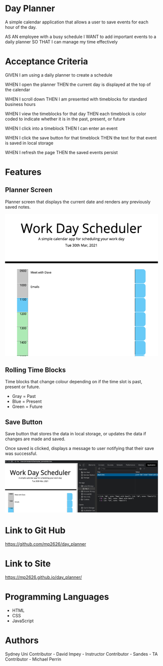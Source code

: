 # Day Planner

A simple calendar application that allows a user to save events for each hour of the day.

AS AN employee with a busy schedule
I WANT to add important events to a daily planner
SO THAT I can manage my time effectively

# Acceptance Criteria

GIVEN I am using a daily planner to create a schedule

WHEN I open the planner
THEN the current day is displayed at the top of the calendar

WHEN I scroll down
THEN I am presented with timeblocks for standard business hours

WHEN I view the timeblocks for that day
THEN each timeblock is color coded to indicate whether it is in the past, present, or future

WHEN I click into a timeblock
THEN I can enter an event

WHEN I click the save button for that timeblock
THEN the text for that event is saved in local storage

WHEN I refresh the page
THEN the saved events persist

# Features

## Planner Screen

Planner screen that displays the current date and renders any previously saved notes.

![Planner Screen](images/plannerscreen.png)

## Rolling Time Blocks

Time blocks that change colour depending on if the time slot is past, present or future.

* Gray = Past
* Blue = Present
* Green = Future

## Save Button

Save button that stores the data in local storage, or updates the data if changes are made and saved.

Once saved is clicked, displays a message to user notifying that their save was successful.

![Save Screen](images/saveScreen.png)

# Link to Git Hub

https://github.com/mp2626/day_planner

# Link to Site

https://mp2626.github.io/day_planner/

# Programming Languages

* HTML
* CSS
* JavaScript

# Authors
Sydney Uni
Contributor - David Impey - Instructor
Contributor - Sandes - TA
Contributor - Michael Perrin
